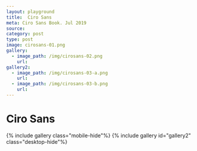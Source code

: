 ```yaml
---
layout: playground
title:  Ciro Sans
meta: Ciro Sans Book. Jul 2019
source: 
category: post
type: post
image: cirosans-01.png
gallery:
  - image_path: /img/cirosans-02.png
    url:
gallery2:
  - image_path: /img/cirosans-03-a.png
    url:
  - image_path: /img/cirosans-03-b.png
    url: 
---
```


# Ciro Sans
{% include gallery class="mobile-hide"%}
{% include gallery id="gallery2" class="desktop-hide"%}







